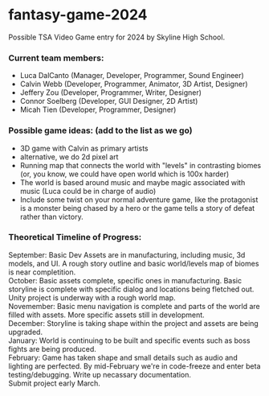 # fantasy-game-2024
Possible TSA Video Game entry for 2024 by Skyline High School.

### Current team members:
- Luca DalCanto (Manager, Developer, Programmer, Sound Engineer)
- Calvin Webb (Developer, Programmer, Animator, 3D Artist, Designer)
- Jeffery Zou (Developer, Programmer,  Writer, Designer)
- Connor Soelberg (Developer, GUI Designer, 2D Artist)
- Micah Tien (Developer, Programmer, Designer)

### Possible game ideas: (add to the list as we go)

- 3D game with Calvin as primary artists
- alternative, we do 2d pixel art
- Running map that connects the world with "levels" in contrasting biomes (or, you know, we could have open world which is 100x harder)
- The world is based around music and maybe magic associated with music (Luca could be in charge of audio)
- Include some twist on your normal adventure game, like the protagonist is a monster being chased by a hero or the game tells a story of defeat rather than victory.

### Theoretical Timeline of Progress:

September: Basic Dev Assets are in manufacturing, including music, 3d models, and UI. A rough story outline and basic world/levels map of biomes is near completition. <br>
October: Basic assets complete, specific ones in manufacturing. Basic storyline is complete with specific dialog and locations being fletched out. Unity project is underway with a rough world map.<br>
Novemember: Basic menu navigation is complete and parts of the world are filled with assets. More specific assets still in development.<br>
December: Storyline is taking shape within the project and assets are being upgraded.<br>
January: World is continuing to be built and specific events such as boss fights are being produced.<br>
February: Game has taken shape and small details such as audio and lighting are perfected. By mid-February we're in code-freeze and enter beta testing/debugging. Write up necassary documentation.<br>
Submit project early March.
